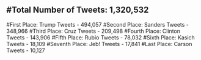 #Total Number of Tweets: 1,320,532 
---
#First Place: Trump Tweets - 494,057
#Second Place: Sanders Tweets - 348,966
#Third Place: Cruz Tweets - 209,498
#Fourth Place: Clinton Tweets - 143,906
#Fifth Place: Rubio Tweets - 78,032
#Sixth Place: Kasich Tweets - 18,109
#Seventh Place: Jeb! Tweets - 17,841
#Last Place: Carson Tweets - 10,127
